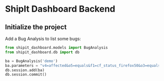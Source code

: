 ShipIt Dashboard Backend
========================


Initialize the project
----------------------

Add a Bug Analysis to list some bugs:

```python
from shipit_dashboard.models import BugAnalysis
from shipit_dashboard.db import db

ba = BugAnalysis('demo')
ba.parameters = "v4=affected&o5=equals&f1=cf_status_firefox50&o3=equals&v3=affected&o1=equals&j2=O    R&resolution=---&resolution=FIXED&f4=cf_status_firefox48&v5=affected&query_format=advanced&f3=cf_statu    s_firefox49&f2=OP&o4=equals&f5=cf_status_firefox47&v1=fixed&f7=CP"
db.session.add(ba)
db.session.commit()
```
